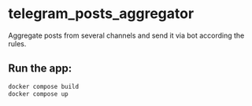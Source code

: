 # telegram_posts_aggregator
Aggregate posts from several channels and send it via bot according the rules.

## Run the app:
```sh
docker compose build
docker compose up
```
